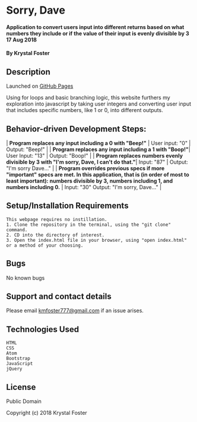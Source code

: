 # Sorry, Dave

#### Application to convert users input into different returns based on what numbers they include or if the value of their input is evenly divisible by 3  17 Aug 2018

#### By Krystal Foster

## Description

Launched on [GitHub Pages](https://eucile.github.io/sorrydave)

 Using for loops and basic branching logic, this website furthers my exploration into javascript by taking user integers and converting user input that includes specific numbers, like 1 or 0, into different outputs.

## Behavior-driven Development Steps:

| **Program replaces any input including a 0 with "Beep!"** | User input: "0" | Output: "Beep!" |
| **Program replaces any input including a 1 with "Boop!"**| User Input: "13" | Output: "Boop!" |
| **Program replaces numbers evenly divisible by 3 with "I'm sorry, Dave, I can't do that."**| Input: "87" | Output: "I'm sorry Dave..." |
| **Program overrides previous specs if more "important" specs are met. In this application, that is (in order of most to least important): numbers divisible by 3, numbers including 1, and numbers including 0.** | Input: "30" Output: "I'm sorry, Dave..." |


## Setup/Installation Requirements

    This webpage requires no instillation.
    1. Clone the repository in the terminal, using the "git clone" command.
    2. CD into the directory of interest.
    3. Open the index.html file in your browser, using "open index.html" or a method of your choosing.

## Bugs

No known bugs

## Support and contact details

Please email kmfoster777@gmail.com if an issue arises.

## Technologies Used

    HTML
    CSS
    Atom
    Bootstrap
    JavaScript
    jQuery

## License

Public Domain

Copyright (c) 2018 Krystal Foster
